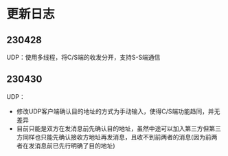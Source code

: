<!--
 * @Author: Thoma411
 * @Date: 2023-04-30 23:49:24
 * @LastEditTime: 2023-04-30 23:58:34
 * @Description: 更新日志
-->
# 更新日志

## 230428

UDP：使用多线程，将C/S端的收发分开，支持S-S端通信

## 230430

UDP：

* 修改UDP客户端确认目的地址的方式为手动输入，使得C/S端功能趋同，并无差异
* 目前只能是双方在发消息前先确认目的地址，虽然中途可以加入第三方但第三方同样也只能先确认接收方地址再发消息，且收不到前两者的消息(因为前两者在发消息前已先行明确了目的地址)
